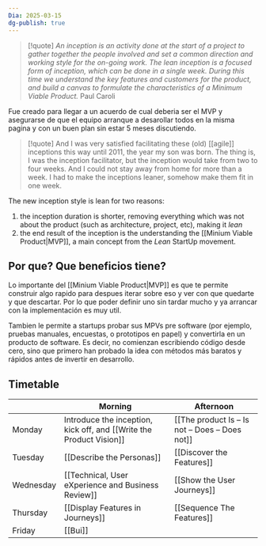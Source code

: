 ```yaml
---
Dia: 2025-03-15
dg-publish: true
---
```

>[!quote] _An inception is an activity done at the start of a project to gather together the people involved and set a common direction and working style for the on-going work. The lean inception is a focused form of inception, which can be done in a single week. During this time we understand the key features and customers for the product, and build a canvas to formulate the characteristics of a Minimum Viable Product._
> Paul Caroli


Fue creado para llegar a un acuerdo de cual deberia ser el MVP y asegurarse de que el equipo arranque a desarollar todos en la misma pagina y con un buen plan sin estar 5 meses discutiendo.


>[!quote] And I was very satisfied facilitating these (old) [[agile]] inceptions this way until 2011, the year my son was born. The thing is, I was the inception facilitator, but the inception would take from two to four weeks. And I could not stay away from home for more than a week. I had to make the inceptions leaner, somehow make them fit in one week.

The new inception style is lean for two reasons:

1. the inception duration is shorter, removing everything which was not about the product (such as architecture, project, etc), making it _lean_
2. the end result of the inception is the understanding the [[Minium Viable Product|MVP]], a main concept from the _Lean_ StartUp movement.


## Por que? Que beneficios tiene? 
Lo importante del [[Minium Viable Product|MVP]] es que te permite construir algo rapido para despues iterar sobre eso y ver con que quedarte y que descartar. Por lo que poder definir uno sin tardar mucho y ya arrancar con la implementación es muy util.

Tambien le permite a startups probar sus MPVs pre software (por ejemplo, pruebas manuales, encuestas, o prototipos en papel) y convertirla en un producto de software. Es decir, no comienzan escribiendo código desde cero, sino que primero han probado la idea con métodos más baratos y rápidos antes de invertir en desarrollo.


## Timetable 
|           | Morning                                                             | Afternoon                                     |
| --------- | ------------------------------------------------------------------- | --------------------------------------------- |
| Monday    | Introduce the inception, kick off, and [[Write the Product Vision]] | [[The product Is – Is not – Does – Does not]] |
| Tuesday   | [[Describe the Personas]]                                           | [[Discover the Features]]                     |
| Wednesday | [[Technical, User eXperience and Business Review]]                  | [[Show the User Journeys]]                    |
| Thursday  | [[Display Features in Journeys]]                                    | [[Sequence The Features]]                     |
| Friday    | [[Bui]]                                                             |                                               |
